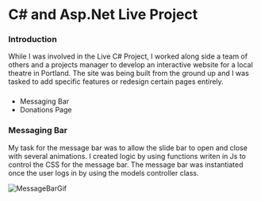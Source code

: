 <h1>C# and Asp.Net Live Project</h1>


<h3>Introduction</h3
  
While I was involved in the Live C# Project, I worked along side a team of others and a projects manager to develop an interactive website for a local theatre in Portland. The site was being built from the ground up and I was tasked to add specific features or redesign certain pages entirely.

<h3></h3>

<ul>
  <li>Messaging Bar</li>
  <li>Donations Page</li>
</ul>

  
<h3>Messaging Bar</h3>

My task for the message bar was to allow the slide bar to open and close with several animations. I created logic by using functions writen in Js to control the CSS for the message bar. The message bar was instantiated once the user logs in by using the models controller class. 

![MessageBarGif](https://user-images.githubusercontent.com/70779414/107283613-78497380-6a11-11eb-8c6e-3319e7f42467.gif)
